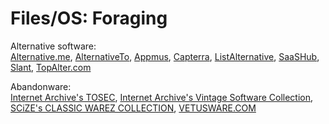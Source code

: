 # Files/OS: Foraging

Alternative software:  
[Alternative.me](https://alternative.me/),
[AlternativeTo](https://alternativeto.net/),
[Appmus](https://appmus.com/),
[Capterra](https://www.capterra.com/),
[ListAlternative](https://www.listalternative.com/),
[SaaSHub](https://www.saashub.com/),
[Slant](https://www.slant.co/),
[TopAlter.com](https://topalter.com/)

Abandonware:  
[Internet Archive's TOSEC](https://archive.org/details/tosec),
[Internet Archive's Vintage Software Collection](https://archive.org/details/vintagesoftware),
[SCiZE's CLASSIC WAREZ COLLECTION](https://scenelist.org/),
[VETUSWARE.COM](https://vetusware.com/)

